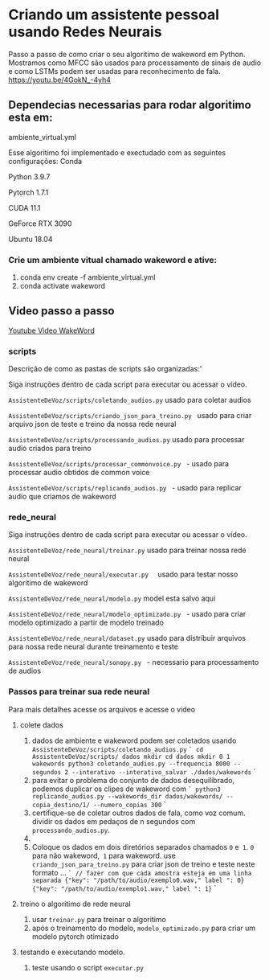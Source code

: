 # Criando um assistente pessoal usando Redes Neurais

Passo a passo de como criar o seu algoritimo de wakeword em Python. Mostramos como MFCC são usados para processamento de sinais de audio e como LSTMs podem ser usadas para reconhecimento de fala. https://youtu.be/4GokN_-4yh4

## Dependecias necessarias para rodar algoritimo esta em:
ambiente_virtual.yml

Esse algoritimo foi implementado e exectudado com as seguintes configurações:
Conda

Python 3.9.7

Pytorch 1.7.1

CUDA 11.1

GeForce RTX 3090

Ubuntu 18.04

### Crie um ambiente vitual chamado wakeword e ative:
1. conda env create -f ambiente_virtual.yml
2. conda activate wakeword

## Video passo a passo
[Youtube Video WakeWord]( https://youtu.be/4GokN_-4yh4)

### scripts
Descrição de como as pastas de scripts são organizadas:'

Siga instruções dentro de cada script para executar ou acessar o vídeo.

`AssistenteDeVoz/scripts/coletando_audios.py` usado para coletar audios

`AssistenteDeVoz/scripts/criando_json_para_treino.py ` usado para criar arquivo json de teste e treino da nossa rede neural

`AssistenteDeVoz/scripts/processando_audios.py` usado para processar audio criados para treino

`AssistenteDeVoz/scripts/processar_commonvoice.py ` - usado para processar audio obtidos de common voice 

`AssistenteDeVoz/scripts/replicando_audios.py ` - usado para replicar audio que criamos de wakeword

### rede_neural
Siga instruções dentro de cada script para executar ou acessar o vídeo.

`AssistenteDeVoz/rede_neural/treinar.py` usado para treinar nossa rede neural

`AssistenteDeVoz/rede_neural/executar.py  ` usado para testar nosso algoritimo de wakeword

`AssistenteDeVoz/rede_neural/modelo.py` model esta salvo aqui

`AssistenteDeVoz/rede_neural/modelo_optimizado.py ` - usado para criar modelo optimizado a partir de modelo treinado

`AssistenteDeVoz/rede_neural/dataset.py` usado para distribuir arquivos para nossa rede neural durante treinamento e teste

`AssistenteDeVoz/rede_neural/sonopy.py ` - necessario para processamento de audios

### Passos para treinar sua rede neural
Para mais detalhes acesse os arquivos e acesse o video

1. colete dados
    1. dados de ambiente e wakeword podem ser coletados usando `AssistenteDeVoz/scripts/coletando_audios.py`
       `` `
       cd AssistenteDeVoz/scripts/
       dados mkdir
       cd dados
       mkdir 0 1 wakewords
       python3 coletando_audios.py --frequencia 8000 --segundos 2 --interativo --interativo_salvar ./dados/wakewords
       `` `
    2. para evitar o problema do conjunto de dados desequilibrado, podemos duplicar os clipes de wakeword com
       `` `
       python3 replicando_audios.py --wakewords_dir dados/wakewords/ --copia_destino/1/ --numero_copias 300
       `` `
    3. certifique-se de coletar outros dados de fala, como voz comum. dividir os dados em pedaços de n segundos com `processando_audios.py`.
    4. 
    5. Coloque os dados em dois diretórios separados chamados `0` e` 1`. `0` para não wakeword,` 1` para wakeword. use `criando_json_para_treino.py` para criar json de treino e teste neste formato ...
        `` `
        // fazer com que cada amostra esteja em uma linha separada
        {"key": "/path/to/audio/exemplo0.wav," label ": 0}
        {"key": "/path/to/audio/exemplo1.wav," label ": 1}
        `` `

2. treino o algoritimo de rede neural
    1. usar `treinar.py` para treinar o algoritimo
    2. após o treinamento do modelo, `modelo_optimizado.py` para criar um modelo pytorch otimizado

3. testando e executando modelo.
    1. teste usando o script `executar.py`
